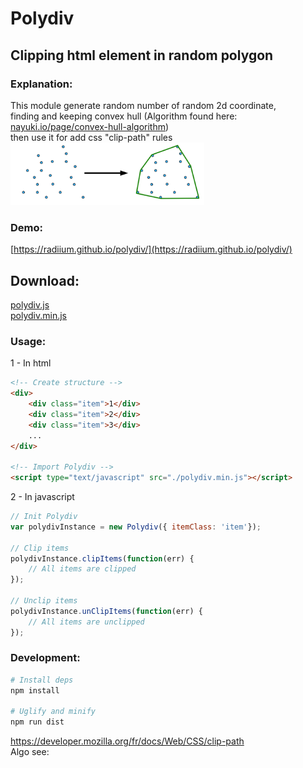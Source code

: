 # Polydiv  

## Clipping html element in random polygon  


### Explanation:  
This module generate random number of random 2d coordinate,  
finding and keeping convex hull (Algorithm found here: [nayuki.io/page/convex-hull-algorithm](https://www.nayuki.io/page/convex-hull-algorithm))  
then use it for add css "clip-path" rules  
<img src="https://raw.githubusercontent.com/radiium/polydiv/master/site/convex-hull.png" alt="Convex hull " height="100">


### Demo:

[https://radiium.github.io/polydiv/](https://radiium.github.io/polydiv/)

## Download:  

[polydiv.js](https://raw.githubusercontent.com/radiium/polydiv/master/polydiv.js)  
[polydiv.min.js](https://raw.githubusercontent.com/radiium/polydiv/master/polydiv.min.js)  

### Usage:

1 - In html
```html
<!-- Create structure -->
<div>
    <div class="item">1</div>
    <div class="item">2</div>
    <div class="item">3</div>
    ...
</div>

<!-- Import Polydiv -->
<script type="text/javascript" src="./polydiv.min.js"></script>
```

2 - In javascript
```javascript
// Init Polydiv
var polydivInstance = new Polydiv({ itemClass: 'item'});

// Clip items 
polydivInstance.clipItems(function(err) {
    // All items are clipped
});

// Unclip items
polydivInstance.unClipItems(function(err) {
    // All items are unclipped
});
```

### Development:

```bash
# Install deps
npm install

# Uglify and minify
npm run dist
```


https://developer.mozilla.org/fr/docs/Web/CSS/clip-path  
Algo see: <br/>
